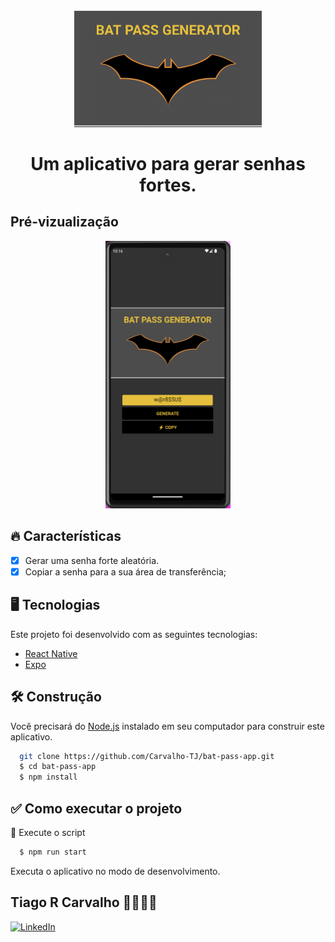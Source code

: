 <div align="center">
  <a href="#">
    <img src="assets/logo-bat-pass-app.png" width="300"/>
  </a>
  <h1>Um aplicativo para gerar senhas fortes.</h1>  
</div>

## Pré-vizualização

<div align="center">
  <a href="#">
      <img src="assets/preview.png" width="200" alt="preview" />
  </a>
</div>

## 🔥 Características
- [x] Gerar uma senha forte aleatória.
- [x] Copiar a senha para a sua área de transferência;

## 🖥 Tecnologias

Este projeto foi desenvolvido com as seguintes tecnologias:

-   [React Native](https://reactnative.dev/)
-   [Expo](https://docs.expo.dev/)

## 🛠 Construção
Você precisará do [Node.js](https://nodejs.org) instalado em seu computador para construir este aplicativo.

```bash
  git clone https://github.com/Carvalho-TJ/bat-pass-app.git
  $ cd bat-pass-app
  $ npm install
```

## ✅ Como executar o projeto
🔧 Execute o script
```bash
  $ npm run start
```
Executa o aplicativo no modo de desenvolvimento.

## Tiago R Carvalho 🐱‍👤👨‍💻

[![LinkedIn](https://img.shields.io/badge/LinkedIn-0077B5?style=for-the-badge&logo=linkedin&logoColor=white)](https://www.linkedin.com/in/tiago-r-carvalho-82471822a/)
